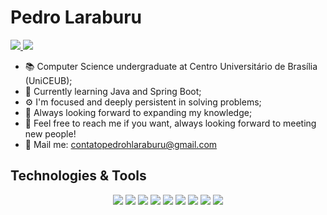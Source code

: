 # Pedro Laraburu
<p align="left">
  <a href="https://www.linkedin.com/in/pedrolaraburu/">
    <img src="https://img.shields.io/badge/-Connect-0A66C2?logo=linkedin&logoColor=white&style=flat-square&link=https://www.linkedin.com/in/pedrolaraburu/">
  </a>
  <a href="mailto:contatopedrohlaraburu@gmail.com">
    <img src="https://img.shields.io/badge/-Contact%20me!-EA4335?logo=gmail&logoColor=white&style=flat-square&link=mailto:contatopedrohlaraburu@gmail.com">
  </a>
</p>


- 📚 Computer Science undergraduate at Centro Universitário de Brasília (UniCEUB);
- 🌱 Currently learning Java and Spring Boot;
- ⚙ I'm focused and deeply persistent in solving problems;
- 🧠 Always looking forward to expanding my knowledge;
- 📨 Feel free to reach me if you want, always looking forward to meeting new people!
- 📩 Mail me: contatopedrohlaraburu@gmail.com 

## Technologies & Tools
<p align="center">
  <img src="https://img.shields.io/badge/-Python-3776AB?logo=python&logoColor=white&style=for-the-badge"> 
  <img src="https://img.shields.io/badge/-Django-092E20?logo=django&logoColor=white&style=for-the-badge">
  <img src="https://img.shields.io/badge/-FastAPI-009688?logo=fastapi&logoColor=white&style=for-the-badge">
  <img src="https://img.shields.io/badge/-Java-FF7800?logo=openjdk&logoColor=white&style=for-the-badge">
  <img src="https://img.shields.io/badge/-Spring-6DB33F?logo=spring&logoColor=white&style=for-the-badge"> 
  <img src="https://img.shields.io/badge/-Angular-DD0031?logo=angular&logoColor=white&style=for-the-badge">
  <img src="https://img.shields.io/badge/-TypeScript-3178C6?logo=typescript&logoColor=white&style=for-the-badge">
  <img src="https://img.shields.io/badge/-Git-F05032?logo=git&logoColor=white&style=for-the-badge"> 
  <img src="https://img.shields.io/badge/-Docker-2496ED?logo=docker&logoColor=white&style=for-the-badge"> 
</p>
